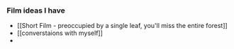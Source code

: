### Film ideas I have
- [[Short Film - preoccupied by a single leaf, you'll miss the entire forest]]
- [[converstaions with myself]]
- 